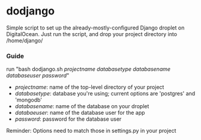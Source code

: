 # dodjango
Simple script to set up the already-mostly-configured Django droplet
on DigitalOcean.  Just run the script, and drop your project directory into
/home/django/

### Guide
run "bash dodjango.sh *projectname* *databasetype* *databasename* *databaseuser* *password*"
*   *projectname*: name of the top-level directory of your project
*   *databasetype*: database you're using; current options are 'postgres' and 'mongodb'
*   *databasename*: name of the database on your droplet
*   *databaeuser*: name of the database user for the app
*   *password*: password for the database user


Reminder: Options need to match those in settings.py in your project
